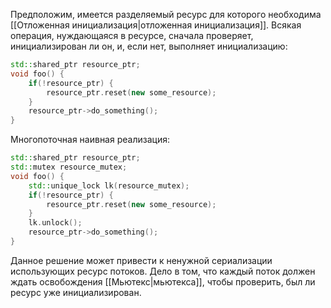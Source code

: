Предположим, имеется разделяемый ресурс для которого необходима [[Отложенная инициализация|отложенная инициализация]]. Всякая операция, нуждающаяся в ресурсе, сначала проверяет, инициализирован ли он, и, если нет, выполняет инициализацию:

```C++
std::shared_ptr resource_ptr; 
void foo() { 
	if(!resource_ptr) { 
		resource_ptr.reset(new some_resource); 
	} 
	resource_ptr->do_something();
}
```

Многопоточная наивная реализация:
```C++
std::shared_ptr resource_ptr;
std::mutex resource_mutex;
void foo() { 
	std::unique_lock lk(resource_mutex);
	if(!resource_ptr) { 
		resource_ptr.reset(new some_resource);
	} 
	lk.unlock(); 
	resource_ptr->do_something();
}
```
Данное решение может привести к ненужной сериализации использующих ресурс потоков. Дело в том, что каждый поток должен ждать освобождения [[Мьютекс|мьютекса]], чтобы проверить, был ли ресурс уже инициализирован.